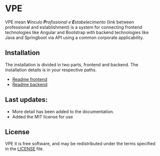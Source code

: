 # VPE
VPE mean _**V**ínculo **P**rofissional e **E**stabelecimento_ (link between professional and establishment) is a system for connecting frontend technologies like Angular and Bootstrap with backend technologies like Java and Springboot via API using a common corporate applicability.


## Installation
The installation is divided in two parts, frontend and backend. The installation details is in your respective paths.

* [Readme frontend](frontend/vpeApp/README.md)
* [Readme backend](backend/restful/README.md)
 
## Last updates:
* More detail has been added to the documentation.
* Added the MIT license for use

## License
VPE it is free software, and may be redistributed under the terms specified in the
[LICENSE] file.

[LICENSE]: https://github.com/cristianofmc/VPE/blob/master/LICENSE

